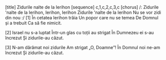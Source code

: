 [title] Zidurile nalte de la Ierihon
[sequence] c,1,c,2,c,3,c
[chorus]
/: Zidurile 'nalte de la Ierihon,
Ierihon, Ierihon
Zidurile 'nalte de la Ierihon
Nu se vor zidi din nou :/
[1]
În cetatea Ierihon trăia
Un popor care nu se temea
De Domnul și a trebuit
Ca să fie nimicit.

[2]
Israel nu s-a luptat
Într-un glas cu toții au strigat
În Dumnezeu ei s-au încrezut
Și zidurile-au căzut.

[3]
N-am dărâmat noi zidurile
Am strigat „O, Doamne”!
În Domnul noi ne-am încrezut
Și zidurile-au căzut.

